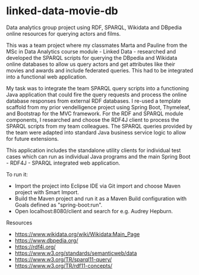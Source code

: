 # linked-data-movie-db
Data analytics group project using RDF, SPARQL, Wikidata and DBpedia online resources for querying actors and films.

This was a team project where my classmates Marta and Pauline from the MSc in Data Analytics course module - Linked Data - researched and developed the SPARQL scripts for querying the DBpedia and Wikidata online databases to allow us query actors and get attributes like their movies and awards and include federated queries. This had to be integrated into a functional web application.

My task was to integrate the team SPARQL query scripts into a functioning Java application that could fire the query requests and process the online database responses from external RDF databases. I re-used a template scaffold from my prior vendelligence project using Spring Boot, Thymeleaf, and Bootstrap for the MVC framework. For the RDF and SPARQL module components, I researched and choose the RDF4J client to process the SPARQL scripts from my team colleagues. The SPARQL queries provided by the team were adapted into standard Java business service logic to allow for future extensions.

This application includes the standalone utility clients for individual test cases which can run as individual Java programs and the main Spring Boot - RDF4J - SPARQL integrated web application.

To run it:
- Import the project into Eclipse IDE via Git import and choose Maven project with Smart Import. 
- Build the Maven project and run it as a Maven Build configuration with Goals defined as "spring-boot:run".
- Open localhost:8080/client and search for e.g. Audrey Hepburn.

Resources
- https://www.wikidata.org/wiki/Wikidata:Main_Page
- https://www.dbpedia.org/
- https://rdf4j.org/
- https://www.w3.org/standards/semanticweb/data
- https://www.w3.org/TR/sparql11-query/
- https://www.w3.org/TR/rdf11-concepts/
